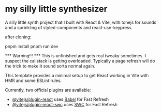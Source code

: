 # my silly little synthesizer

A silly little synth project that I built with React & Vite, with tonejs for sounds and a sprinkling of styled-components and react-use-keypress.

after cloning:

pnpm install
pnpm run dev

*** Warning!!! ***
This is unfinished and gets real tweaky sometimes. I suspect the callstack is getting overloaded. Typically a page refresh will do the trick to make it sound sorta normal again. 

This template provides a minimal setup to get React working in Vite with HMR and some ESLint rules.

Currently, two official plugins are available:

- [@vitejs/plugin-react](https://github.com/vitejs/vite-plugin-react/blob/main/packages/plugin-react/README.md) uses [Babel](https://babeljs.io/) for Fast Refresh
- [@vitejs/plugin-react-swc](https://github.com/vitejs/vite-plugin-react-swc) uses [SWC](https://swc.rs/) for Fast Refresh
